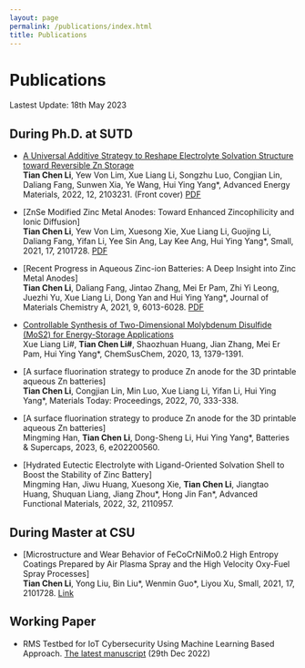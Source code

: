 ```yaml
---
layout: page
permalink: /publications/index.html
title: Publications
---
```


# Publications

Lastest Update: 18th May 2023

## During Ph.D. at SUTD

- [A Universal Additive Strategy to Reshape Electrolyte Solvation Structure toward Reversible Zn Storage](https://tianchenli.com/mypaper/2022AEM.pdf)<br>**Tian Chen Li**, Yew Von Lim, Xue Liang Li, Songzhu Luo, Congjian Lin, Daliang Fang, Sunwen Xia, Ye Wang, Hui Ying Yang*, Advanced Energy Materials, 2022, 12, 2103231. (Front cover) [PDF](https://tianchenli.com/mypaper/2022AEM.pdf)

- [ZnSe Modified Zinc Metal Anodes: Toward Enhanced Zincophilicity and Ionic Diffusion]<br>**Tian Chen Li**, Yew Von Lim, Xuesong Xie, Xue Liang Li, Guojing Li, Daliang Fang, Yifan Li, Yee Sin Ang, Lay Kee Ang, Hui Ying Yang*, Small, 2021, 17, 2101728. [PDF](https://tianchenli.com/mypaper/2021SMALL.pdf)

- [Recent Progress in Aqueous Zinc-ion Batteries: A Deep Insight into Zinc Metal Anodes]<br>**Tian Chen Li**, Daliang Fang, Jintao Zhang, Mei Er Pam, Zhi Yi Leong, Juezhi Yu, Xue Liang Li, Dong Yan and Hui Ying Yang*, Journal of Materials Chemistry A, 2021, 9, 6013-6028. [PDF](https://tianchenli.com/mypaper/2021JMCA.pdf)

- [Controllable Synthesis of Two-Dimensional Molybdenum Disulfide (MoS2) for Energy-Storage Applications](https://caihanlin.com/mypaper/202208cenim.pdf)<br>Xue Liang Li#, **Tian Chen Li#**, Shaozhuan Huang, Jian Zhang, Mei Er Pam, Hui Ying Yang*, ChemSusChem, 2020, 13, 1379-1391.

- [A surface fluorination strategy to produce Zn anode for the 3D printable aqueous Zn batteries]<br>**Tian Chen Li**, Congjian Lin, Min Luo, Xue Liang Li, Yifan Li, Hui Ying Yang*, Materials Today: Proceedings, 2022, 70, 333-338.

- [A surface fluorination strategy to produce Zn anode for the 3D printable aqueous Zn batteries]<br>Mingming Han, **Tian Chen Li**, Dong-Sheng Li, Hui Ying Yang*, Batteries & Supercaps, 2023, 6, e202200560.

- [Hydrated Eutectic Electrolyte with Ligand-Oriented Solvation Shell to Boost the Stability of Zinc Battery]<br>Mingming Han, Jiwu Huang, Xuesong Xie, **Tian Chen Li**, Jiangtao Huang, Shuquan Liang, Jiang Zhou*, Hong Jin Fan*, Advanced Functional Materials, 2022, 32, 2110957.

## During Master at CSU

- [Microstructure and Wear Behavior of FeCoCrNiMo0.2 High Entropy Coatings Prepared by Air Plasma Spray and the High Velocity Oxy-Fuel Spray Processes]<br>**Tian Chen Li**, Yong Liu, Bin Liu*, Wenmin Guo*, Liyou Xu, Small, 2021, 17, 2101728. [Link](https://www.mdpi.com/2079-6412/7/9/151)


## Working Paper

- RMS Testbed for IoT Cybersecurity Using Machine Learning Based Approach. [The latest manuscript](https://caihanlin.com/mypaper/202210camb.pdf) (29th Dec 2022)
